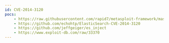 ```yaml
---
id: CVE-2014-3120
pocs:
    - https://raw.githubusercontent.com/rapid7/metasploit-framework/master/modules/exploits/multi/elasticsearch/script_mvel_rce.rb
    - https://github.com/echohtp/ElasticSearch-CVE-2014-3120
    - https://github.com/jeffgeiger/es_inject
    - https://www.exploit-db.com/raw/33370
---
```

